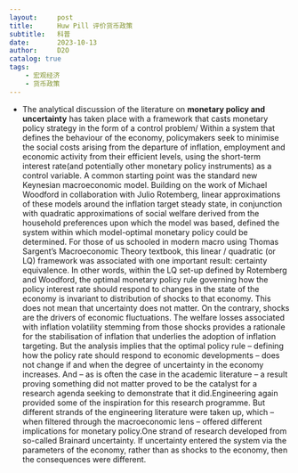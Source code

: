 ```yaml
---
layout:     post
title:      Huw Pill 评价货币政策
subtitle:   科普
date:       2023-10-13
author:     D2O
catalog: true
tags:
    - 宏观经济
    - 货币政策
---
```



- The analytical discussion of the literature on **monetary policy and uncertainty** has taken place with a framework that casts monetary policy strategy in the form of a control problem/ Within a system that defines the behaviour of the economy, policymakers seek to minimise the social costs arising from the departure of inflation, employment and economic activity from their efficient levels, using the short-term interest rate(and potentially other monetary policy instruments) as a control variable. A common starting point was the standard new Keynesian macroeconomic model. Building on the work of Michael Woodford in collaboration with  Julio Rotemberg, linear approximations of these models around the inflation target steady state, in conjunction with quadratic approximations of social welfare derived from the household preferences upon which the model was based, defined the system within which model-optimal monetary policy could be determined. For those of us schooled in modern macro using Thomas Sargent’s Macroeconomic Theory textbook, this linear / quadratic (or LQ) framework was associated with one important result: certainty equivalence. In other words, within the LQ set-up defined by Rotemberg and Woodford, the optimal monetary policy rule governing how the policy interest rate should respond to changes in the state of the economy is invariant to distribution of shocks to that economy. This does not mean that uncertainty does not matter. On the contrary, shocks are the drivers of economic fluctuations. The welfare losses associated with inflation volatility stemming from those shocks provides a rationale for the stabilisation of inflation that underlies the adoption of inflation targeting. But the analysis implies that the optimal policy rule – defining how the policy rate should respond to economic developments – does not change if and when the degree of uncertainty in the economy increases. And – as is often the case in the academic literature – a result proving something did not matter proved to be the catalyst for a research agenda seeking to demonstrate that it did.Engineering again provided some of the inspiration for this research programme. But different strands of the engineering literature were taken up, which – when filtered through the macroeconomic lens – offered different implications for monetary policy.One strand of research developed from so-called Brainard uncertainty. If uncertainty entered the system via the parameters of the economy, rather than as shocks to the economy, then the consequences were different.


